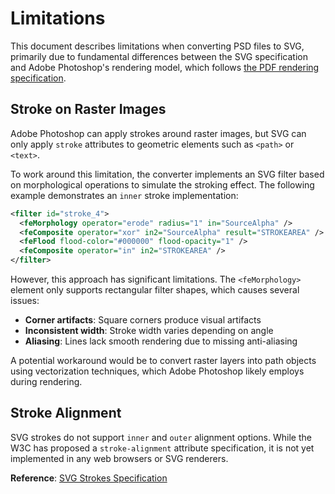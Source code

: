 # Limitations

This document describes limitations when converting PSD files to SVG, primarily due to fundamental differences between the SVG specification and Adobe Photoshop's rendering model, which follows [the PDF rendering specification](https://opensource.adobe.com/dc-acrobat-sdk-docs/pdfstandards/PDF32000_2008.pdf).

## Stroke on Raster Images

Adobe Photoshop can apply strokes around raster images, but SVG can only apply `stroke` attributes to geometric elements such as `<path>` or `<text>`.

To work around this limitation, the converter implements an SVG filter based on morphological operations to simulate the stroking effect. The following example demonstrates an `inner` stroke implementation:

```xml
<filter id="stroke_4">
  <feMorphology operator="erode" radius="1" in="SourceAlpha" />
  <feComposite operator="xor" in2="SourceAlpha" result="STROKEAREA" />
  <feFlood flood-color="#000000" flood-opacity="1" />
  <feComposite operator="in" in2="STROKEAREA" />
</filter>
```

However, this approach has significant limitations. The `<feMorphology>` element only supports rectangular filter shapes, which causes several issues:

- **Corner artifacts**: Square corners produce visual artifacts
- **Inconsistent width**: Stroke width varies depending on angle
- **Aliasing**: Lines lack smooth rendering due to missing anti-aliasing

A potential workaround would be to convert raster layers into path objects using vectorization techniques, which Adobe Photoshop likely employs during rendering.

## Stroke Alignment

SVG strokes do not support `inner` and `outer` alignment options. While the W3C has proposed a `stroke-alignment` attribute specification, it is not yet implemented in any web browsers or SVG renderers.

**Reference**: [SVG Strokes Specification](https://svgwg.org/specs/strokes/)
